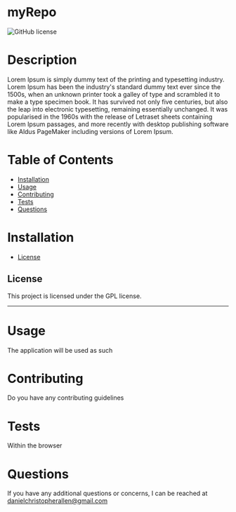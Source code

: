  # myRepo

![GitHub license](https://img.shields.io/badge/license-GPL-blue.svg)

# Description

Lorem Ipsum is simply dummy text of the printing and typesetting industry. Lorem Ipsum has been the industry's standard dummy text ever since the 1500s, when an unknown printer took a galley of type and scrambled it to make a type specimen book. It has survived not only five centuries, but also the leap into electronic typesetting, remaining essentially unchanged. It was popularised in the 1960s with the release of Letraset sheets containing Lorem Ipsum passages, and more recently with desktop publishing software like Aldus PageMaker including versions of Lorem Ipsum.

# Table of Contents

* [Installation](#installation)
* [Usage](#usage)  
* [Contributing](#contributing)
* [Tests](#tests)
* [Questions](#questions)

# Installation


* [License](#license)

## License
This project is licensed under the GPL license.

---

# Usage

The application will be used as such

# Contributing

Do you have any contributing guidelines

# Tests

Within the browser


# Questions
If you have any additional questions or concerns, I can be reached at danielchristopherallen@gmail.com 
